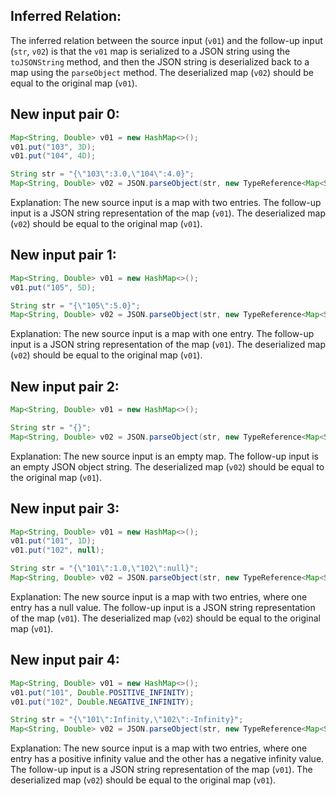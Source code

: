## Inferred Relation:
The inferred relation between the source input (`v01`) and the follow-up input (`str`, `v02`) is that the `v01` map is serialized to a JSON string using the `toJSONString` method, and then the JSON string is deserialized back to a map using the `parseObject` method. The deserialized map (`v02`) should be equal to the original map (`v01`).

## New input pair 0:
```java
Map<String, Double> v01 = new HashMap<>();
v01.put("103", 3D);
v01.put("104", 4D);
```
```java
String str = "{\"103\":3.0,\"104\":4.0}";
Map<String, Double> v02 = JSON.parseObject(str, new TypeReference<Map<String, Double>>() {}.getType());
```
Explanation: The new source input is a map with two entries. The follow-up input is a JSON string representation of the map (`v01`). The deserialized map (`v02`) should be equal to the original map (`v01`).

## New input pair 1:
```java
Map<String, Double> v01 = new HashMap<>();
v01.put("105", 5D);
```
```java
String str = "{\"105\":5.0}";
Map<String, Double> v02 = JSON.parseObject(str, new TypeReference<Map<String, Double>>() {}.getType());
```
Explanation: The new source input is a map with one entry. The follow-up input is a JSON string representation of the map (`v01`). The deserialized map (`v02`) should be equal to the original map (`v01`).

## New input pair 2:
```java
Map<String, Double> v01 = new HashMap<>();
```
```java
String str = "{}";
Map<String, Double> v02 = JSON.parseObject(str, new TypeReference<Map<String, Double>>() {}.getType());
```
Explanation: The new source input is an empty map. The follow-up input is an empty JSON object string. The deserialized map (`v02`) should be equal to the original map (`v01`).

## New input pair 3:
```java
Map<String, Double> v01 = new HashMap<>();
v01.put("101", 1D);
v01.put("102", null);
```
```java
String str = "{\"101\":1.0,\"102\":null}";
Map<String, Double> v02 = JSON.parseObject(str, new TypeReference<Map<String, Double>>() {}.getType());
```
Explanation: The new source input is a map with two entries, where one entry has a null value. The follow-up input is a JSON string representation of the map (`v01`). The deserialized map (`v02`) should be equal to the original map (`v01`).

## New input pair 4:
```java
Map<String, Double> v01 = new HashMap<>();
v01.put("101", Double.POSITIVE_INFINITY);
v01.put("102", Double.NEGATIVE_INFINITY);
```
```java
String str = "{\"101\":Infinity,\"102\":-Infinity}";
Map<String, Double> v02 = JSON.parseObject(str, new TypeReference<Map<String, Double>>() {}.getType());
```
Explanation: The new source input is a map with two entries, where one entry has a positive infinity value and the other has a negative infinity value. The follow-up input is a JSON string representation of the map (`v01`). The deserialized map (`v02`) should be equal to the original map (`v01`).